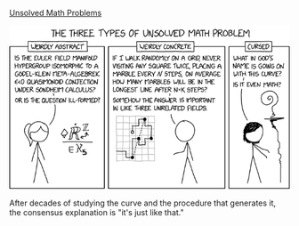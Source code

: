 [Unsolved Math Problems](https://xkcd.com/2529)

![Unsolved Math Problems](./random_comic.png)

After decades of studying the curve and the procedure that generates it, the consensus explanation is "it's just like that."

